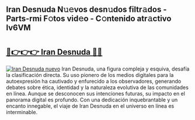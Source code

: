 ## Iran Desnuda N𝚞𝚎vos desn𝚞dos filtr𝚊dos - Parts-rmi F𝚘tos vid𝚎o - C𝚘ntenido atr𝚊ctivo lv6VM

# <h2><a href="http://mbcuj0.tromn.icu/?c=Iran+Desnuda">🔗👉👉👉 Iran Desnuda 🔗🔗</a></h2>

[![Iran Desnuda nuevo](https://i.imgur.com/pEAQMta.gif)](http://mbcuj0.tromn.icu/?c=Iran+Desnuda)
Iran Desnuda, una figura compleja y esquiva, desafía la clasificación directa. Su uso pionero de los medios digitales para la autoexpresión ha cautivado y enfurecido a los observadores, generando debates sobre ética, identidad y la naturaleza evolutiva de las comunidades en línea. Aunque se desconocen sus intenciones futuras, su impacto en el panorama digital es profundo. Con una dedicación inquebrantable y un encanto innegable, el viaje de Iran Desnuda en el universo en línea es interminable.
